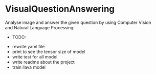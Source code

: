 # VisualQuestionAnswering
Analyse image and answer the given question by using Computer Vision and Natural Language Processing

- TODO: 
+ rewrite yaml file
+ print to see the tensor size of model
+ write test for all model
+ write readme about the project
+ train llava model
